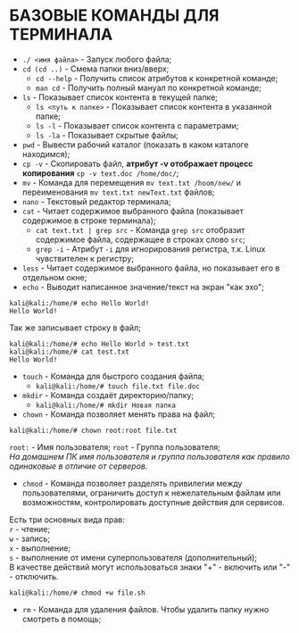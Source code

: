 # БАЗОВЫЕ КОМАНДЫ ДЛЯ ТЕРМИНАЛА
* `./ <имя файла>` - Запуск любого файла;
* `cd (cd ..)` - Смема папки вниз/вверх;
  * `cd --help` - Получить список атрибутов к конкретной команде;
  * `man cd` - Получить полный мануал по конкретной команде;
* `ls` - Показывает список контента в текущей папке;
  * `ls <путь к папке>` - Показывает список контента в указанной папке;
  * `ls -l` - Показывает список контента с параметрами;
  * `ls -la` - Показывает скрытые файлы;
* `pwd` - Вывести рабочий каталог (показать в каком каталоге находимся);
* `cp -v` - Скопировать файл, **атрибут -v отображает процесс копирования** 
`cp -v text.doc /home/doc/`;
* `mv` - Команда для перемещения `mv text.txt /hoom/new/` и  
переименования `mv text.txt newText.txt` файлов;
* `nano` - Текстовый редактор терминала;
* `cat` - Читает содержимое выбранного файла (показывает содержимое в строке терминала);
  * `cat text.txt | grep src` - Команда `grep src` отобразит содержимое файла, содержащее в строках слово `src`;
  * `grep -i` - Атрибут `-i` для игнорирования регистра, т.к. Linux чувствителен к регистру;
* `less` - Читает содержимое выбранного файла, но показывает его в отдельном окне;
* `echo` - Выводит написанное значение/текст на экран "как эхо";  
```
kali@kali:/home/# echo Hello World!
Hello World!
```
Так же записывает строку в файл;
```
kali@kali:/home/# echo Hello World > test.txt
kali@kali:/home/# cat test.txt
Hello World!
```
* `touch` - Команда для быстрого создания файла;
  * `kali@kali:/home/# touch file.txt file.doc` 
* `mkdir` - Команда создаёт директорию/папку;
  * `kali@kali:/home/# mkdir Новая папка`
* `chown` - Команда позволяет менять права на файл;
```
kali@kali:/home/# chown root:root file.txt
```
`root:` - Имя пользователя;
`root` - Группа пользователя;  
*На домашнем ПК имя пользователя и группа пользователя как правило одинаковые в отличие от серверов.*  
* `chmod` - Команда позволяет разделять привилегии между пользователями, ограничить доступ к нежелательным файлам или возможностям, контролировать доступные действия для сервисов. 

Есть три основных вида прав:  
`r` - чтение;  
`w` - запись;  
`x` - выполнение;  
`s` - выполнение  от имени суперпользователя (дополнительный);    
В качестве действий могут использоваться знаки "+" - включить или "-" - отключить. 
```
kali@kali:/home/# chmod +w file.sh
```
* `rm` - Команда для удаления файлов. Чтобы удалить папку нужно смотреть в помощь;  

